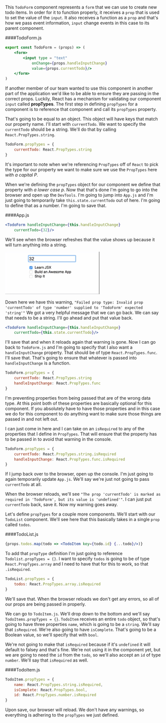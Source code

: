 This `TodoForm` component represents a `form` that we can use to create new todo items. In order for it to function properly, it receives a `prop` that is used to set the value of the `input`. It also receives a function as a `prop` and that's how we pass event information, `input` change events in this case to its parent component.

####TodoForm.js
```jsx
export const TodoForm = (props) => (
    <form>
        <input type = "text"
            onChange={props.handleInputChange}
            value={props.currentTodo}/>
    </form> 
)
```

If another member of our team wanted to use this component in another part of the application we'd like to be able to ensure they are passing in the correct props. Luckily, React has a mechanism for validating our component `input` called **propTypes**. The first step in defining `propTypes` for a component is to reference that component and call its `propTypes` property.

That's going to be equal to an object. This object will have keys that match our property name. I'll start with `currentTodo`. We want to specify the `currentTodo` should be a string. We'll do that by calling `React.PropTypes.string`. 

```jsx
TodoForm.propTypes = {
    currentTodo: React.PropTypes.string
}
```

It's important to note when we're referencing `PropTypes` off of `React` to pick the type for our property we want to make sure we use the `PropTypes` here *with a capital P*.

When we're defining the `propTypes` object for our component we define that property with *a lower case p*. Now that that's done I'm going to go into the browser and open up the `DevTools`. I'm going to jump into `App.js` and I'm just going to temporarily take `this.state.currentTodo` out of here. I'm going to define that as a number. I'm going to save that.

####App.js
```jsx
<TodoForm handleInputChange={this.handleInputChange}
    currentTodo={32}/>
```

We'll see when the browser refreshes that the value shows up because it will turn anything into a string. 

![32](../images/react-validate-component-input-with-prop-types-in-react-anything-into-a-string.png)

Down here we have this warning, `"Failed prop type: Invalid prop 'currentTodo' of type 'number' supplied to 'TodoForm' expected 'string'"` We got a very helpful message that we can go back. We can say that needs to be a string. I'll go ahead and put that value back.

```jsx
<TodoForm handleInputChange={this.handleInputChange}
    currentTodo={this.state.currentTodo}/>
```

I'll save that and when it reloads again that warning is gone. Now I can go back to `TodoForm.js` and I'm going to specify that I also want a `handleInputChange` property. That should be of type `React.PropTypes.func`. I'll save that. That's going to ensure that whatever is passed into `handleInputChange` is a function.

```jsx
TodoForm.propTypes = {
    currentTodo: React.PropTypes.string
    handleInputChange: React.PropTypes.func
}
```

I'm preventing properties from being passed that are of the wrong data type. At this point both of these properties are basically optional for this component. If you absolutely have to have those properties and in this case we do for this component to do anything want to make sure those things are passed in and not left out.

I can just come in here and I can take on an `isRequired` to any of the properties that I define in `PropTypes`. That will ensure that the property has to be passed in to avoid that warning in the console. 

```jsx
TodoForm.propTypes = {
    currentTodo: React.PropTypes.string.isRequired
    handleInputChange: React.PropTypes.func.isRequired
}
```

If I jump back over to the browser, open up the console. I'm just going to again temporarily update `App.js`. We'll say we're just not going to pass `currentTodo` at all.

When the browser reloads, we'll see `"The prop 'currentTodo' is marked as required in 'TodoForm', but its value is 'undefined'"`. I can just put `currentTodo` back, save it. Now my warning goes away.

Let's define `propTypes` for a couple more components. We'll start with our `TodoList` component. We'll see here that this basically takes in a single `prop` called `todos`.

####TodoList.js
```jsx
{props.todos.map(todo => <TodoItem key={todo.id} {...todo}/>)}
```

To add that `propType` definition I'm just going to reference `Todolist.propTypes = {}`. I want to specify `todos` is going to be of type `React.PropTypes.array` and I need to have that for this to work, so that `.isRequired`. 

```jsx
TodoList.propTypes = {
    todos: React.PropTypes.array.isRequired
}
```

We'll save that. When the browser reloads we don't get any errors, so all of our props are being passed in properly.

We can go to `TodoItem.js`. We'll drop down to the bottom and we'll say `TodoItems.propTypes = {}`. `TodoItem` receives an entire `todo` object, so that's going to have three properties `name`, which is going to be a `string`. We'll say that `isRequired`. We're also going to have `isComplete`. That's going to be a Boolean value, so we'll specify that with `bool`.

We're not going to make that `isRequired` because if it's `undefined` it will default to falsey and that's fine. We're not using it in the component yet, but we are going to need the `id` from the `todo`, so we'll also accept an `id` of type `number`. We'll say that `isRequired` as well.

####TodoItem.js
```jsx
TodoItem.propTypes = {
    name: React.PropTypes.string.isRequired,
    isComplete: React.PropTypes.bool,
    id: React.PropTypes.number.isRequired
}
```

Upon save, our browser will reload. We don't have any warnings, so everything is adhering to the `propTypes` we just defined.